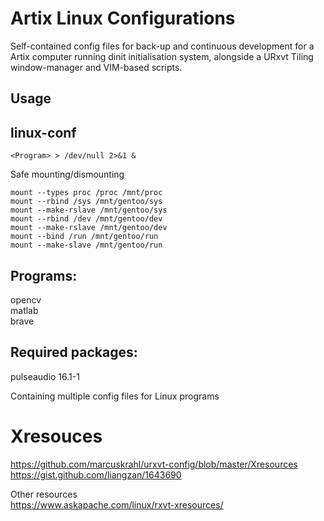 # Artix Linux Configurations
Self-contained config files for back-up and continuous development for a Artix computer running dinit initialisation system, alongside a URxvt Tiling window-manager and VIM-based scripts. 

## Usage
## linux-conf  
`<Program> > /dev/null 2>&1 &`

Safe mounting/dismounting
```
mount --types proc /proc /mnt/proc  
mount --rbind /sys /mnt/gentoo/sys  
mount --make-rslave /mnt/gentoo/sys  
mount --rbind /dev /mnt/gentoo/dev  
mount --make-rslave /mnt/gentoo/dev  
mount --bind /run /mnt/gentoo/run  
mount --make-slave /mnt/gentoo/run  
```

## Programs:
opencv  
matlab  
brave  

## Required packages:  
pulseaudio 16.1-1  

Containing multiple config files for Linux programs

# Xresouces
https://github.com/marcuskrahl/urxvt-config/blob/master/Xresources  
https://gist.github.com/liangzan/1643690  

Other resources  
https://www.askapache.com/linux/rxvt-xresources/  
